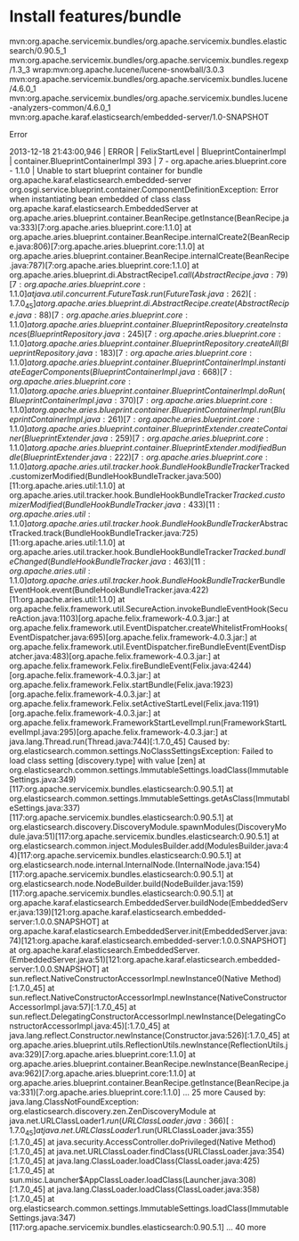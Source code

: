 # Install features/bundle

mvn:org.apache.servicemix.bundles/org.apache.servicemix.bundles.elasticsearch/0.90.5_1
mvn:org.apache.servicemix.bundles/org.apache.servicemix.bundles.regexp/1.3_3
wrap:mvn:org.apache.lucene/lucene-snowball/3.0.3
mvn:org.apache.servicemix.bundles/org.apache.servicemix.bundles.lucene/4.6.0_1
mvn:org.apache.servicemix.bundles/org.apache.servicemix.bundles.lucene-analyzers-common/4.6.0_1
mvn:org.apache.karaf.elasticsearch/embedded-server/1.0-SNAPSHOT

Error

2013-12-18 21:43:00,946 | ERROR | FelixStartLevel  | BlueprintContainerImpl           | container.BlueprintContainerImpl  393 | 7 - org.apache.aries.blueprint.core - 1.1.0 | Unable to start blueprint container for bundle org.apache.karaf.elasticsearch.embedded-server
org.osgi.service.blueprint.container.ComponentDefinitionException: Error when instantiating bean embedded of class class org.apache.karaf.elasticsearch.EmbeddedServer
	at org.apache.aries.blueprint.container.BeanRecipe.getInstance(BeanRecipe.java:333)[7:org.apache.aries.blueprint.core:1.1.0]
	at org.apache.aries.blueprint.container.BeanRecipe.internalCreate2(BeanRecipe.java:806)[7:org.apache.aries.blueprint.core:1.1.0]
	at org.apache.aries.blueprint.container.BeanRecipe.internalCreate(BeanRecipe.java:787)[7:org.apache.aries.blueprint.core:1.1.0]
	at org.apache.aries.blueprint.di.AbstractRecipe$1.call(AbstractRecipe.java:79)[7:org.apache.aries.blueprint.core:1.1.0]
	at java.util.concurrent.FutureTask.run(FutureTask.java:262)[:1.7.0_45]
	at org.apache.aries.blueprint.di.AbstractRecipe.create(AbstractRecipe.java:88)[7:org.apache.aries.blueprint.core:1.1.0]
	at org.apache.aries.blueprint.container.BlueprintRepository.createInstances(BlueprintRepository.java:245)[7:org.apache.aries.blueprint.core:1.1.0]
	at org.apache.aries.blueprint.container.BlueprintRepository.createAll(BlueprintRepository.java:183)[7:org.apache.aries.blueprint.core:1.1.0]
	at org.apache.aries.blueprint.container.BlueprintContainerImpl.instantiateEagerComponents(BlueprintContainerImpl.java:668)[7:org.apache.aries.blueprint.core:1.1.0]
	at org.apache.aries.blueprint.container.BlueprintContainerImpl.doRun(BlueprintContainerImpl.java:370)[7:org.apache.aries.blueprint.core:1.1.0]
	at org.apache.aries.blueprint.container.BlueprintContainerImpl.run(BlueprintContainerImpl.java:261)[7:org.apache.aries.blueprint.core:1.1.0]
	at org.apache.aries.blueprint.container.BlueprintExtender.createContainer(BlueprintExtender.java:259)[7:org.apache.aries.blueprint.core:1.1.0]
	at org.apache.aries.blueprint.container.BlueprintExtender.modifiedBundle(BlueprintExtender.java:222)[7:org.apache.aries.blueprint.core:1.1.0]
	at org.apache.aries.util.tracker.hook.BundleHookBundleTracker$Tracked.customizerModified(BundleHookBundleTracker.java:500)[11:org.apache.aries.util:1.1.0]
	at org.apache.aries.util.tracker.hook.BundleHookBundleTracker$Tracked.customizerModified(BundleHookBundleTracker.java:433)[11:org.apache.aries.util:1.1.0]
	at org.apache.aries.util.tracker.hook.BundleHookBundleTracker$AbstractTracked.track(BundleHookBundleTracker.java:725)[11:org.apache.aries.util:1.1.0]
	at org.apache.aries.util.tracker.hook.BundleHookBundleTracker$Tracked.bundleChanged(BundleHookBundleTracker.java:463)[11:org.apache.aries.util:1.1.0]
	at org.apache.aries.util.tracker.hook.BundleHookBundleTracker$BundleEventHook.event(BundleHookBundleTracker.java:422)[11:org.apache.aries.util:1.1.0]
	at org.apache.felix.framework.util.SecureAction.invokeBundleEventHook(SecureAction.java:1103)[org.apache.felix.framework-4.0.3.jar:]
	at org.apache.felix.framework.util.EventDispatcher.createWhitelistFromHooks(EventDispatcher.java:695)[org.apache.felix.framework-4.0.3.jar:]
	at org.apache.felix.framework.util.EventDispatcher.fireBundleEvent(EventDispatcher.java:483)[org.apache.felix.framework-4.0.3.jar:]
	at org.apache.felix.framework.Felix.fireBundleEvent(Felix.java:4244)[org.apache.felix.framework-4.0.3.jar:]
	at org.apache.felix.framework.Felix.startBundle(Felix.java:1923)[org.apache.felix.framework-4.0.3.jar:]
	at org.apache.felix.framework.Felix.setActiveStartLevel(Felix.java:1191)[org.apache.felix.framework-4.0.3.jar:]
	at org.apache.felix.framework.FrameworkStartLevelImpl.run(FrameworkStartLevelImpl.java:295)[org.apache.felix.framework-4.0.3.jar:]
	at java.lang.Thread.run(Thread.java:744)[:1.7.0_45]
Caused by: org.elasticsearch.common.settings.NoClassSettingsException: Failed to load class setting [discovery.type] with value [zen]
	at org.elasticsearch.common.settings.ImmutableSettings.loadClass(ImmutableSettings.java:349)[117:org.apache.servicemix.bundles.elasticsearch:0.90.5.1]
	at org.elasticsearch.common.settings.ImmutableSettings.getAsClass(ImmutableSettings.java:337)[117:org.apache.servicemix.bundles.elasticsearch:0.90.5.1]
	at org.elasticsearch.discovery.DiscoveryModule.spawnModules(DiscoveryModule.java:51)[117:org.apache.servicemix.bundles.elasticsearch:0.90.5.1]
	at org.elasticsearch.common.inject.ModulesBuilder.add(ModulesBuilder.java:44)[117:org.apache.servicemix.bundles.elasticsearch:0.90.5.1]
	at org.elasticsearch.node.internal.InternalNode.<init>(InternalNode.java:154)[117:org.apache.servicemix.bundles.elasticsearch:0.90.5.1]
	at org.elasticsearch.node.NodeBuilder.build(NodeBuilder.java:159)[117:org.apache.servicemix.bundles.elasticsearch:0.90.5.1]
	at org.apache.karaf.elasticsearch.EmbeddedServer.buildNode(EmbeddedServer.java:139)[121:org.apache.karaf.elasticsearch.embedded-server:1.0.0.SNAPSHOT]
	at org.apache.karaf.elasticsearch.EmbeddedServer.init(EmbeddedServer.java:74)[121:org.apache.karaf.elasticsearch.embedded-server:1.0.0.SNAPSHOT]
	at org.apache.karaf.elasticsearch.EmbeddedServer.<init>(EmbeddedServer.java:51)[121:org.apache.karaf.elasticsearch.embedded-server:1.0.0.SNAPSHOT]
	at sun.reflect.NativeConstructorAccessorImpl.newInstance0(Native Method)[:1.7.0_45]
	at sun.reflect.NativeConstructorAccessorImpl.newInstance(NativeConstructorAccessorImpl.java:57)[:1.7.0_45]
	at sun.reflect.DelegatingConstructorAccessorImpl.newInstance(DelegatingConstructorAccessorImpl.java:45)[:1.7.0_45]
	at java.lang.reflect.Constructor.newInstance(Constructor.java:526)[:1.7.0_45]
	at org.apache.aries.blueprint.utils.ReflectionUtils.newInstance(ReflectionUtils.java:329)[7:org.apache.aries.blueprint.core:1.1.0]
	at org.apache.aries.blueprint.container.BeanRecipe.newInstance(BeanRecipe.java:962)[7:org.apache.aries.blueprint.core:1.1.0]
	at org.apache.aries.blueprint.container.BeanRecipe.getInstance(BeanRecipe.java:331)[7:org.apache.aries.blueprint.core:1.1.0]
	... 25 more
Caused by: java.lang.ClassNotFoundException: org.elasticsearch.discovery.zen.ZenDiscoveryModule
	at java.net.URLClassLoader$1.run(URLClassLoader.java:366)[:1.7.0_45]
	at java.net.URLClassLoader$1.run(URLClassLoader.java:355)[:1.7.0_45]
	at java.security.AccessController.doPrivileged(Native Method)[:1.7.0_45]
	at java.net.URLClassLoader.findClass(URLClassLoader.java:354)[:1.7.0_45]
	at java.lang.ClassLoader.loadClass(ClassLoader.java:425)[:1.7.0_45]
	at sun.misc.Launcher$AppClassLoader.loadClass(Launcher.java:308)[:1.7.0_45]
	at java.lang.ClassLoader.loadClass(ClassLoader.java:358)[:1.7.0_45]
	at org.elasticsearch.common.settings.ImmutableSettings.loadClass(ImmutableSettings.java:347)[117:org.apache.servicemix.bundles.elasticsearch:0.90.5.1]
	... 40 more
